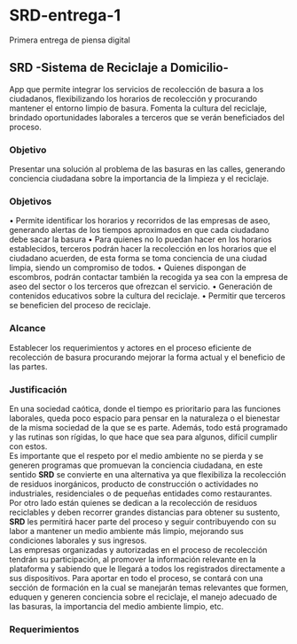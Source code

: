 # SRD-entrega-1
Primera entrega de piensa digital
## SRD  -Sistema de Reciclaje a Domicilio-
App que permite integrar los servicios  de recolección de basura a los ciudadanos, flexibilizando los horarios de recolección y procurando mantener el entorno limpio de basura. Fomenta la cultura del reciclaje, brindado oportunidades laborales a terceros que se verán beneficiados  del proceso.
### Objetivo
Presentar una solución al problema de las basuras en las calles, generando conciencia ciudadana sobre la importancia de la limpieza y el reciclaje.
### Objetivos
•	Permite identificar los horarios y recorridos de las empresas de aseo, generando alertas de los tiempos aproximados en que cada ciudadano debe sacar la basura
•	Para quienes no lo puedan hacer en los horarios establecidos, terceros podrán hacer la recolección en los horarios que el ciudadano acuerden, de esta forma se toma conciencia de una ciudad limpia, siendo un compromiso de todos.
•	Quienes dispongan de escombros, podrán contactar también la recogida ya sea con la empresa de aseo del sector o los terceros que ofrezcan el servicio. 
•	Generación de contenidos educativos sobre la cultura del reciclaje.
•	Permitir que terceros se beneficien del proceso de reciclaje.
### Alcance
Establecer los requerimientos y actores en el proceso eficiente de recolección de basura procurando mejorar  la forma actual y el beneficio de las partes.
### Justificación
En una sociedad caótica, donde el tiempo es prioritario para las funciones laborales, queda poco espacio para pensar en la naturaleza o el bienestar de la misma sociedad de la que se es parte. Además, todo está programado y las rutinas son rígidas, lo que hace que sea para algunos, difícil cumplir con estos.  
Es importante que el respeto por el medio ambiente no se pierda y se generen programas que promuevan la conciencia ciudadana, en este sentido **SRD** se convierte en una alternativa ya que flexibiliza la recolección de residuos inorgánicos, producto de construcción o actividades no industriales, residenciales o de pequeñas entidades como restaurantes.  
Por otro lado están quienes se dedican a la recolección de residuos reciclables y deben recorrer grandes distancias para obtener su sustento, **SRD** les permitirá hacer parte del proceso y seguir contribuyendo con su labor a mantener un medio ambiente más limpio, mejorando sus condiciones laborales y sus ingresos.  
Las empresas organizadas y autorizadas en el proceso de recolección tendrán su participación, al promover la información relevante en la plataforma y sabiendo que le llegará a todos los registrados directamente a sus dispositivos. Para aportar en todo el proceso, se contará con una sección de formación en la cual se manejarán temas relevantes que formen, eduquen y generen conciencia sobre el reciclaje, el manejo adecuado de las basuras, la importancia del medio ambiente limpio, etc.
### Requerimientos

### 
